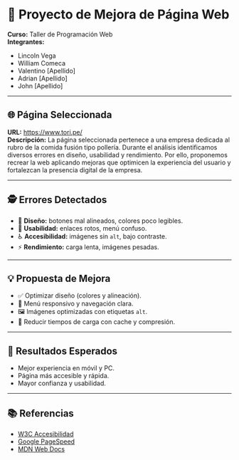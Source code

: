 # 🚀 Proyecto de Mejora de Página Web  
**Curso:** Taller de Programación Web  
**Integrantes:**  
- Lincoln Vega  
- William Comeca
- Valentino [Apellido]
- Adrian [Apellido]
- John [Apellido]

---

## 🌐 Página Seleccionada  
**URL:** https://www.tori.pe/  
**Descripción:** La página seleccionada pertenece a una empresa dedicada al rubro de la comida fusión tipo pollería. Durante el análisis identificamos diversos errores en diseño, usabilidad y rendimiento. Por ello, proponemos recrear la web aplicando mejoras que optimicen la experiencia del usuario y fortalezcan la presencia digital de la empresa.  

---

## 🕵️ Errores Detectados  
- 🎨 **Diseño:** botones mal alineados, colores poco legibles.  
- 🧭 **Usabilidad:** enlaces rotos, menú confuso.  
- ♿ **Accesibilidad:** imágenes sin `alt`, bajo contraste.  
- ⚡ **Rendimiento:** carga lenta, imágenes pesadas.  

---

## 💡 Propuesta de Mejora  
- ✅ Optimizar diseño (colores y alineación).  
- 📱 Menú responsivo y navegación clara.  
- 🖼️ Imágenes optimizadas con etiquetas `alt`.  
- 🚀 Reducir tiempos de carga con cache y compresión.  

---

## 🎯 Resultados Esperados  
- Mejor experiencia en móvil y PC.  
- Página más accesible y rápida.  
- Mayor confianza y usabilidad.  

---

## 📚 Referencias  
- [W3C Accesibilidad](https://www.w3.org/WAI/fundamentals/accessibility-intro/)  
- [Google PageSpeed](https://pagespeed.web.dev/)  
- [MDN Web Docs](https://developer.mozilla.org/es/)  

